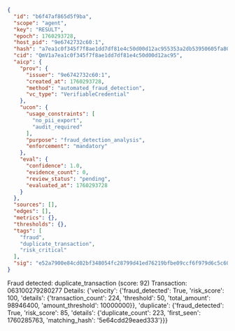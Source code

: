 ```json
{
  "id": "b6f47af865d5f9ba",
  "scope": "agent",
  "key": "RESULT",
  "epoch": 1760293728,
  "host_pid": "9e6742732c60:1",
  "hash": "a7ea1c0f345f7f8ae1dd7df81e4c50d00d12ac955353a2db53950605fa80c286",
  "cid": "QmV1a7ea1c0f345f7f8ae1dd7df81e4c50d00d12ac95",
  "aicp": {
    "prov": {
      "issuer": "9e6742732c60:1",
      "created_at": 1760293728,
      "method": "automated_fraud_detection",
      "vc_type": "VerifiableCredential"
    },
    "ucon": {
      "usage_constraints": [
        "no_pii_export",
        "audit_required"
      ],
      "purpose": "fraud_detection_analysis",
      "enforcement": "mandatory"
    },
    "eval": {
      "confidence": 1.0,
      "evidence_count": 0,
      "review_status": "pending",
      "evaluated_at": 1760293728
    }
  },
  "sources": [],
  "edges": [],
  "metrics": {},
  "thresholds": {},
  "tags": [
    "fraud",
    "duplicate_transaction",
    "risk_critical"
  ],
  "sig": "e52a7900e84cd02bf348054fc28799d41ed76219bfbe09ccf6f979d6c5c6086b"
}
```

Fraud detected: duplicate_transaction (score: 92)
Transaction: 063100279280277
Details: {'velocity': {'fraud_detected': True, 'risk_score': 100, 'details': {'transaction_count': 224, 'threshold': 50, 'total_amount': 98946400, 'amount_threshold': 10000000}}, 'duplicate': {'fraud_detected': True, 'risk_score': 85, 'details': {'duplicate_count': 223, 'first_seen': 1760285763, 'matching_hash': '5e64cdd29eaed333'}}}